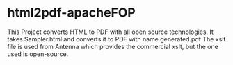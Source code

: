 # html2pdf-apacheFOP
This Project converts HTML to PDF with all open source technologies.
It takes Sampler.html and converts it to PDF with name generated.pdf
The xslt file is used from Antenna which provides the commercial xslt, but the one used is open-source.
